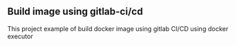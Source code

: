 ## Build image using gitlab-ci/cd

This project example of build docker image using gitlab CI/CD using docker executor
